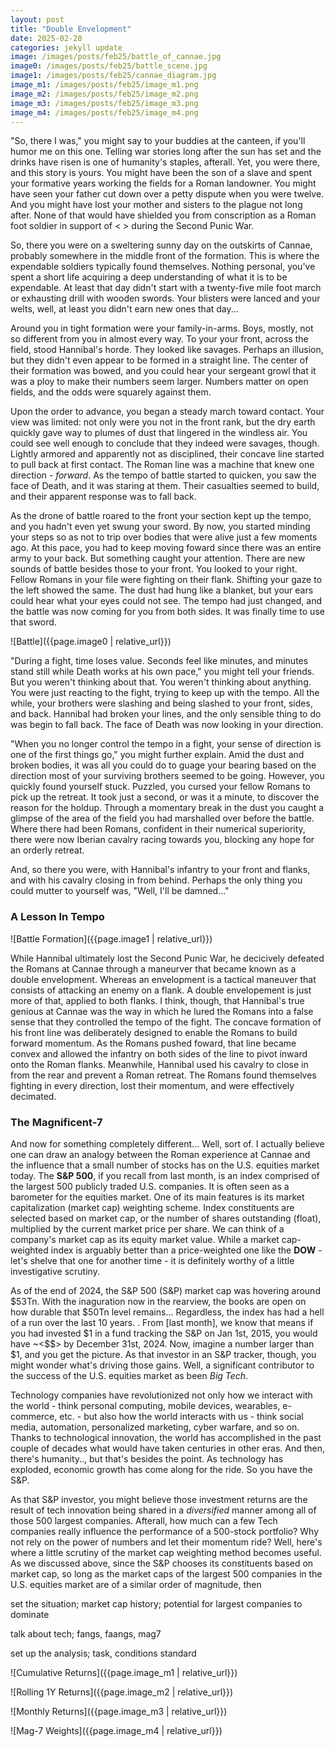 ```yaml
---
layout: post
title: "Double Envelopment"
date: 2025-02-28
categories: jekyll update
image: /images/posts/feb25/battle_of_cannae.jpg
image0: /images/posts/feb25/battle_scene.jpg
image1: /images/posts/feb25/cannae_diagram.jpg
image_m1: /images/posts/feb25/image_m1.png
image_m2: /images/posts/feb25/image_m2.png
image_m3: /images/posts/feb25/image_m3.png
image_m4: /images/posts/feb25/image_m4.png
---
```


"So, there I was," you might say to your buddies at the canteen, if you'll humor me on this one.  Telling war stories long after the sun has set and the drinks have risen is one of humanity's staples, afterall.  Yet, you were there, and this story is yours.  You might have been the son of a slave and spent your formative years working the fields for a Roman landowner.  You might have seen your father cut down over a petty dispute when you were twelve.  And you might have lost your mother and sisters to the plague not long after.  None of that would have shielded you from conscription as a Roman foot soldier in support of < > during the Second Punic War.  

So, there you were on a sweltering sunny day on the outskirts of Cannae, probably somewhere in the middle front of the formation.  This is where the expendable soldiers typically found themselves.  Nothing personal, you've spent a short life acquiring a deep understanding of what it is to be expendable.  At least that day didn't start with a twenty-five mile foot march or exhausting drill with wooden swords.  Your blisters were lanced and your welts, well, at least you didn't earn new ones that day...  

Around you in tight formation were your family-in-arms.  Boys, mostly, not so different from you in almost every way.  To your your front, across the field, stood Hannibal's horde.  They looked like savages.  Perhaps an illusion, but they didn't even appear to be formed in a straight line.  The center of their formation was bowed, and you could hear your sergeant growl that it was a ploy to make their numbers seem larger.  Numbers matter on open fields, and the odds were squarely against them.  

Upon the order to advance, you began a steady march toward contact.  Your view was limited: not only were you not in the front rank, but the dry earth quickly gave way to plumes of dust that lingered in the windless air.  You could see well enough to conclude that they indeed were savages, though.  Lightly armored and apparently not as disciplined, their concave line started to pull back at first contact.  The Roman line was a machine that knew one direction - *forward*.  As the tempo of battle started to quicken, you saw the face of Death, and it was staring at them.  Their casualties seemed to build, and their apparent response was to fall back.  

As the drone of battle roared to the front your section kept up the tempo, and you hadn't even yet swung your sword.  By now, you started minding your steps so as not to trip over bodies that were alive just a few moments ago.  At this pace, you had to keep moving foward since there was an entire army to your back.  But something caught your attention.  There are new sounds of battle besides those to your front.  You looked to your right.  Fellow Romans in your file were fighting on their flank.  Shifting your gaze to the left showed the same.  The dust had hung like a blanket, but your ears could hear what your eyes could not see.  The tempo had just changed, and the battle was now coming for you from both sides.  It was finally time to use that sword.

![Battle]({{page.image0 | relative_url}})

"During a fight, time loses value.  Seconds feel like minutes, and minutes stand still while Death works at his own pace," you might tell your friends.  But you weren't thinking about that.  You weren't thinking about anything.  You were just reacting to the fight, trying to keep up with the tempo.  All the while, your brothers were slashing and being slashed to your front, sides, and back.  Hannibal had broken your lines, and the only sensible thing to do was begin to fall back.  The face of Death was now looking in your direction.  

"When you no longer control the tempo in a fight, your sense of direction is one of the first things go," you might further explain.  Amid the dust and broken bodies, it was all you could do to guage your bearing based on the direction most of your surviving brothers seemed to be going.  However, you quickly found yourself stuck.  Puzzled, you cursed your fellow Romans to pick up the retreat.  It took just a second, or was it a minute, to discover the reason for the holdup.  Through a momentary break in the dust you caught a glimpse of the area of the field you had marshalled over before the battle.  Where there had been Romans, confident in their numerical superiority, there were now Iberian cavalry racing towards you, blocking any hope for an orderly retreat.  

And, so there you were, with Hannibal's infantry to your front and flanks, and with his cavalry closing in from behind.  Perhaps the only thing you could mutter to yourself was, "Well, I'll be damned..."

### A Lesson In Tempo

![Battle Formation]({{page.image1 | relative_url}})

While Hannibal ultimately lost the Second Punic War, he decicively defeated the Romans at Cannae through a maneurver that became known as a double envelopment.  Whereas an envelopment is a tactical maneuver that consists of attacking an enemy on a flank.  A double envelopement is just more of that, applied to both flanks.  I think, though, that Hannibal's true genious at Cannae was the way in which he lured the Romans into a false sense that they controlled the tempo of the fight.  The concave formation of his front line was deliberately designed to enable the Romans to build forward momentum.  As the Romans pushed foward, that line became convex and allowed the infantry on both sides of the line to pivot inward onto the Roman flanks.  Meanwhile, Hannibal used his cavalry to close in from the rear and prevent a Roman retreat.  The Romans found themselves fighting in every direction, lost their momentum, and were effectively decimated.

### The Magnificent-7

And now for something completely different...  Well, sort of.  I actually believe one can draw an analogy between the Roman experience at Cannae and the influence that a small number of stocks has on the U.S. equities market today.  The **S&P 500**, if you recall from last month, is an index comprised of the largest 500 publicly traded U.S. companies.  It is often seen as a barometer for the equities market.  One of its main features is its market capitalization (market cap) weighting scheme.  Index constituents are selected based on market cap, or the number of shares outstanding (float), multiplied by the current market price per share.  We can think of a company's market cap as its equity market value.  While a market cap-weighted index is arguably better than a price-weighted one like the **DOW** - let's shelve that one for another time - it is definitely worthy of a little investigative scrutiny.  

As of the end of 2024, the S&P 500 (S&P) market cap was hovering around $53Tn.  With the inaguration now in the rearview, the books are open on how durable that $50Tn level remains...  Regardless, the index has had a hell of a run over the last 10 years.  <mkt return and mkt cap growth stats>.  From [last month], we know that means if you had invested $1 in a fund tracking the S&P on Jan 1st, 2015, you would have ~<$$> by December 31st, 2024.  Now, imagine a number larger than $1, and you get the picture.  As that investor in an S&P tracker, though, you might wonder what's driving those gains.  Well, a significant contributor to the success of the U.S. equities market as been *Big Tech*.  

Technology companies have revolutionized not only how we interact with the world - think personal computing, mobile devices, wearables, e-commerce, etc. - but also how the world interacts with us - think social media, automation, personalized marketing, cyber warfare, and so on.  Thanks to technological innovation, the world has accomplished in the past couple of decades what would have taken centuries in other eras.  And then, there's humanity.., but that's besides the point.  As technology has exploded, economic growth has come along for the ride.  So you have the S&P.

As that S&P investor, you might believe those investment returns are the result of tech innovation being shared in a *diversified* manner among all of those 500 largest companies.  Afterall, how much can a few Tech companies really influence the performance of a 500-stock portfolio?  Why not rely on the power of numbers and let their momentum ride?  Well, here's where a little scrutiny of the market cap weighting method becomes useful.  As we discussed above, since the S&P chooses its constituents based on market cap, so long as the market caps of the largest 500 companies in the U.S. equities market are of a similar order of magnitude, then 

set the situation; market cap history; potential for largest companies to dominate

talk about tech; fangs, faangs, mag7

set up the analysis; task, conditions standard

![Cumulative Returns]({{page.image_m1 | relative_url}})

![Rolling 1Y Returns]({{page.image_m2 | relative_url}})

![Monthly Returns]({{page.image_m3 | relative_url}})

![Mag-7 Weights]({{page.image_m4 | relative_url}})